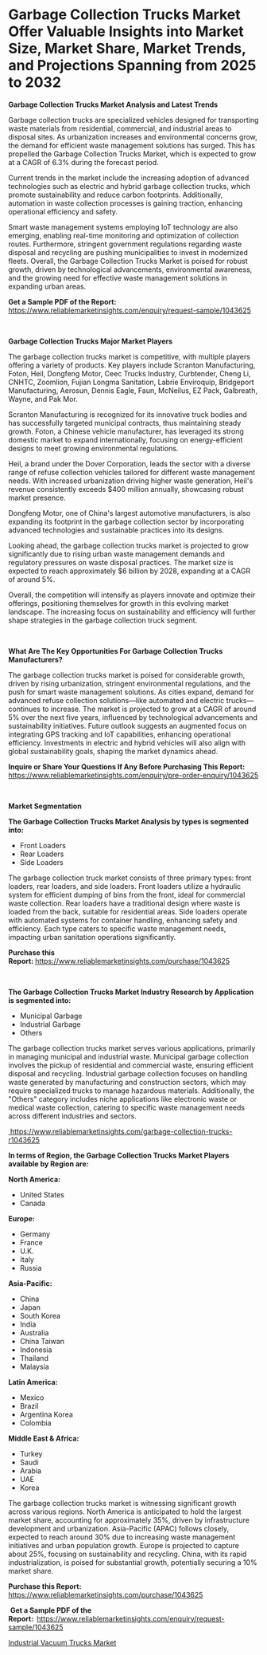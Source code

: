 <p><h1>Garbage Collection Trucks Market Offer Valuable Insights into Market Size, Market Share, Market Trends, and Projections Spanning from 2025 to 2032</h1></p><p><strong>Garbage Collection Trucks Market Analysis and Latest Trends</strong></p>
<p><p>Garbage collection trucks are specialized vehicles designed for transporting waste materials from residential, commercial, and industrial areas to disposal sites. As urbanization increases and environmental concerns grow, the demand for efficient waste management solutions has surged. This has propelled the Garbage Collection Trucks Market, which is expected to grow at a CAGR of 6.3% during the forecast period.</p><p>Current trends in the market include the increasing adoption of advanced technologies such as electric and hybrid garbage collection trucks, which promote sustainability and reduce carbon footprints. Additionally, automation in waste collection processes is gaining traction, enhancing operational efficiency and safety.</p><p>Smart waste management systems employing IoT technology are also emerging, enabling real-time monitoring and optimization of collection routes. Furthermore, stringent government regulations regarding waste disposal and recycling are pushing municipalities to invest in modernized fleets. Overall, the Garbage Collection Trucks Market is poised for robust growth, driven by technological advancements, environmental awareness, and the growing need for effective waste management solutions in expanding urban areas.</p></p>
<p><strong>Get a Sample PDF of the Report:&nbsp;</strong> <a href="https://www.reliablemarketinsights.com/enquiry/request-sample/1043625?utm_campaign=2102&utm_medium=2&utm_source=Github&utm_content=ia&utm_term=30032025&utm_id=garbage-collection-trucks">https://www.reliablemarketinsights.com/enquiry/request-sample/1043625</a></p>
<p>&nbsp;</p>
<p><strong>Garbage Collection Trucks Major Market Players</strong></p>
<p><p>The garbage collection trucks market is competitive, with multiple players offering a variety of products. Key players include Scranton Manufacturing, Foton, Heil, Dongfeng Motor, Ceec Trucks Industry, Curbtender, Cheng Li, CNHTC, Zoomlion, Fujian Longma Sanitation, Labrie Enviroquip, Bridgeport Manufacturing, Aerosun, Dennis Eagle, Faun, McNeilus, EZ Pack, Galbreath, Wayne, and Pak Mor.</p><p>Scranton Manufacturing is recognized for its innovative truck bodies and has successfully targeted municipal contracts, thus maintaining steady growth. Foton, a Chinese vehicle manufacturer, has leveraged its strong domestic market to expand internationally, focusing on energy-efficient designs to meet growing environmental regulations.</p><p>Heil, a brand under the Dover Corporation, leads the sector with a diverse range of refuse collection vehicles tailored for different waste management needs. With increased urbanization driving higher waste generation, Heil's revenue consistently exceeds $400 million annually, showcasing robust market presence.</p><p>Dongfeng Motor, one of China's largest automotive manufacturers, is also expanding its footprint in the garbage collection sector by incorporating advanced technologies and sustainable practices into its designs. </p><p>Looking ahead, the garbage collection trucks market is projected to grow significantly due to rising urban waste management demands and regulatory pressures on waste disposal practices. The market size is expected to reach approximately $6 billion by 2028, expanding at a CAGR of around 5%.</p><p>Overall, the competition will intensify as players innovate and optimize their offerings, positioning themselves for growth in this evolving market landscape. The increasing focus on sustainability and efficiency will further shape strategies in the garbage collection truck segment.</p></p>
<p>&nbsp;</p>
<p><strong>What Are The Key Opportunities For Garbage Collection Trucks Manufacturers?</strong></p>
<p><p>The garbage collection trucks market is poised for considerable growth, driven by rising urbanization, stringent environmental regulations, and the push for smart waste management solutions. As cities expand, demand for advanced refuse collection solutions—like automated and electric trucks—continues to increase. The market is projected to grow at a CAGR of around 5% over the next five years, influenced by technological advancements and sustainability initiatives. Future outlook suggests an augmented focus on integrating GPS tracking and IoT capabilities, enhancing operational efficiency. Investments in electric and hybrid vehicles will also align with global sustainability goals, shaping the market dynamics ahead.</p></p>
<p><strong>Inquire or Share Your Questions If Any Before Purchasing This Report:</strong> <a href="https://www.reliablemarketinsights.com/enquiry/pre-order-enquiry/1043625?utm_campaign=2102&utm_medium=2&utm_source=Github&utm_content=ia&utm_term=30032025&utm_id=garbage-collection-trucks">https://www.reliablemarketinsights.com/enquiry/pre-order-enquiry/1043625</a></p>
<p>&nbsp;</p>
<p><strong>Market Segmentation</strong></p>
<p><strong>The Garbage Collection Trucks Market Analysis by types is segmented into:</strong></p>
<p><ul><li>Front Loaders</li><li>Rear Loaders</li><li>Side Loaders</li></ul></p>
<p><p>The garbage collection truck market consists of three primary types: front loaders, rear loaders, and side loaders. Front loaders utilize a hydraulic system for efficient dumping of bins from the front, ideal for commercial waste collection. Rear loaders have a traditional design where waste is loaded from the back, suitable for residential areas. Side loaders operate with automated systems for container handling, enhancing safety and efficiency. Each type caters to specific waste management needs, impacting urban sanitation operations significantly.</p></p>
<p><strong>Purchase this Report:&nbsp;</strong><a href="https://www.reliablemarketinsights.com/purchase/1043625?utm_campaign=2102&utm_medium=2&utm_source=Github&utm_content=ia&utm_term=30032025&utm_id=garbage-collection-trucks">https://www.reliablemarketinsights.com/purchase/1043625</a></p>
<p>&nbsp;</p>
<p><strong>The Garbage Collection Trucks Market Industry Research by Application is segmented into:</strong></p>
<p><ul><li>Municipal Garbage</li><li>Industrial Garbage</li><li>Others</li></ul></p>
<p><p>The garbage collection trucks market serves various applications, primarily in managing municipal and industrial waste. Municipal garbage collection involves the pickup of residential and commercial waste, ensuring efficient disposal and recycling. Industrial garbage collection focuses on handling waste generated by manufacturing and construction sectors, which may require specialized trucks to manage hazardous materials. Additionally, the "Others" category includes niche applications like electronic waste or medical waste collection, catering to specific waste management needs across different industries and sectors.</p></p>
<p><a href="https://www.reliablemarketinsights.com/garbage-collection-trucks-r1043625?utm_campaign=2102&utm_medium=2&utm_source=Github&utm_content=ia&utm_term=30032025&utm_id=garbage-collection-trucks">&nbsp;https://www.reliablemarketinsights.com/garbage-collection-trucks-r1043625</a></p>
<p><strong>In terms of Region, the Garbage Collection Trucks Market Players available by Region are:</strong></p>
<p>
    <p> <strong> North America: </strong>
        <ul>
            <li>United States</li>
            <li>Canada</li>
        </ul>
        </p> 
    <p> <strong> Europe: </strong>
        <ul>
            <li>Germany</li>
            <li>France</li>
            <li>U.K.</li>
            <li>Italy</li>
            <li>Russia</li>
        </ul>
        </p> 
    <p> <strong> Asia-Pacific: </strong>
        <ul>
            <li>China</li>
            <li>Japan</li>
            <li>South Korea</li>
            <li>India</li>
            <li>Australia</li>
            <li>China Taiwan</li>
            <li>Indonesia</li>
            <li>Thailand</li>
            <li>Malaysia</li>
        </ul>
        </p> 
    <p> <strong> Latin America: </strong>
        <ul>
            <li>Mexico</li>
            <li>Brazil</li>
            <li>Argentina Korea</li>
            <li>Colombia</li>
        </ul>
        </p> 
    <p> <strong> Middle East & Africa: </strong>
        <ul>
            <li>Turkey</li>
            <li>Saudi</li>
            <li>Arabia</li>
            <li>UAE</li>
            <li>Korea</li>
        </ul>
    </p>
    </p>
<p><p>The garbage collection trucks market is witnessing significant growth across various regions. North America is anticipated to hold the largest market share, accounting for approximately 35%, driven by infrastructure development and urbanization. Asia-Pacific (APAC) follows closely, expected to reach around 30% due to increasing waste management initiatives and urban population growth. Europe is projected to capture about 25%, focusing on sustainability and recycling. China, with its rapid industrialization, is poised for substantial growth, potentially securing a 10% market share.</p></p>
<p><strong>Purchase this Report: </strong><a href="https://www.reliablemarketinsights.com/purchase/1043625?utm_campaign=2102&utm_medium=2&utm_source=Github&utm_content=ia&utm_term=30032025&utm_id=garbage-collection-trucks">https://www.reliablemarketinsights.com/purchase/1043625</a></p>
<p>&nbsp;<strong>Get a Sample PDF of the Report:&nbsp;&nbsp;</strong><a href="https://www.reliablemarketinsights.com/enquiry/request-sample/1043625?utm_campaign=2102&utm_medium=2&utm_source=Github&utm_content=ia&utm_term=30032025&utm_id=garbage-collection-trucks">https://www.reliablemarketinsights.com/enquiry/request-sample/1043625</a></p>
<p><strong></strong></p>
<p><p><a href="https://github.com/ygfu6u/Market-Research-Report-List-2/blob/main/industrial-vacuum-trucks-market.md?utm_campaign=2102&utm_medium=2&utm_source=Github&utm_content=ia&utm_term=30032025&utm_id=garbage-collection-trucks">Industrial Vacuum Trucks Market</a></p></p>
